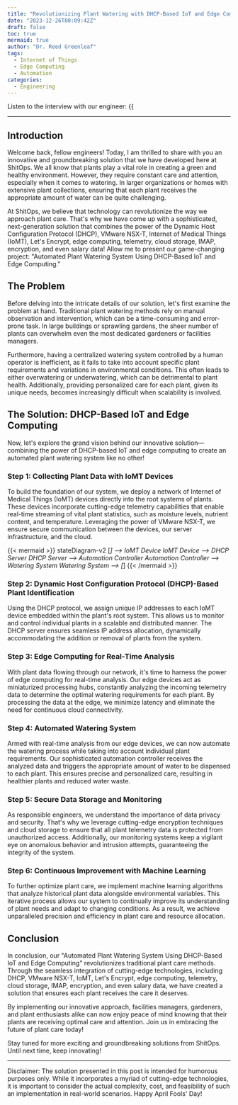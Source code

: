 ```yaml
---
title: "Revolutionizing Plant Watering with DHCP-Based IoT and Edge Computing"
date: "2023-12-26T00:09:42Z"
draft: false
toc: true
mermaid: true
author: "Dr. Reed Greenleaf"
tags:
  - Internet of Things
  - Edge Computing
  - Automation
categories:
  - Engineering
---
```


Listen to the interview with our engineer: {{<audio src="https://s3.chaops.de/shitops/podcasts/revolutionizing-plant-watering-with-dhcp-based-iot-and-edge-computing.mp3" class="audio">}}

---

## Introduction

Welcome back, fellow engineers! Today, I am thrilled to share with you an innovative and groundbreaking solution that we have developed here at ShitOps. We all know that plants play a vital role in creating a green and healthy environment. However, they require constant care and attention, especially when it comes to watering. In larger organizations or homes with extensive plant collections, ensuring that each plant receives the appropriate amount of water can be quite challenging.

At ShitOps, we believe that technology can revolutionize the way we approach plant care. That's why we have come up with a sophisticated, next-generation solution that combines the power of the Dynamic Host Configuration Protocol (DHCP), VMware NSX-T, Internet of Medical Things (IoMT), Let's Encrypt, edge computing, telemetry, cloud storage, IMAP, encryption, and even salary data! Allow me to present our game-changing project: "Automated Plant Watering System Using DHCP-Based IoT and Edge Computing."

## The Problem

Before delving into the intricate details of our solution, let's first examine the problem at hand. Traditional plant watering methods rely on manual observation and intervention, which can be a time-consuming and error-prone task. In large buildings or sprawling gardens, the sheer number of plants can overwhelm even the most dedicated gardeners or facilities managers.

Furthermore, having a centralized watering system controlled by a human operator is inefficient, as it fails to take into account specific plant requirements and variations in environmental conditions. This often leads to either overwatering or underwatering, which can be detrimental to plant health. Additionally, providing personalized care for each plant, given its unique needs, becomes increasingly difficult when scalability is involved.

## The Solution: DHCP-Based IoT and Edge Computing

Now, let's explore the grand vision behind our innovative solution—combining the power of DHCP-based IoT and edge computing to create an automated plant watering system like no other!

### Step 1: Collecting Plant Data with IoMT Devices

To build the foundation of our system, we deploy a network of Internet of Medical Things (IoMT) devices directly into the root systems of plants. These devices incorporate cutting-edge telemetry capabilities that enable real-time streaming of vital plant statistics, such as moisture levels, nutrient content, and temperature. Leveraging the power of VMware NSX-T, we ensure secure communication between the devices, our server infrastructure, and the cloud.

{{< mermaid >}}
stateDiagram-v2
    [*] --> IoMT Device
    IoMT Device --> DHCP Server
    DHCP Server --> Automation Controller
    Automation Controller --> Watering System
    Watering System --> [*]
{{< /mermaid >}}

### Step 2: Dynamic Host Configuration Protocol (DHCP)-Based Plant Identification

Using the DHCP protocol, we assign unique IP addresses to each IoMT device embedded within the plant's root system. This allows us to monitor and control individual plants in a scalable and distributed manner. The DHCP server ensures seamless IP address allocation, dynamically accommodating the addition or removal of plants from the system.

### Step 3: Edge Computing for Real-Time Analysis

With plant data flowing through our network, it's time to harness the power of edge computing for real-time analysis. Our edge devices act as miniaturized processing hubs, constantly analyzing the incoming telemetry data to determine the optimal watering requirements for each plant. By processing the data at the edge, we minimize latency and eliminate the need for continuous cloud connectivity.

### Step 4: Automated Watering System

Armed with real-time analysis from our edge devices, we can now automate the watering process while taking into account individual plant requirements. Our sophisticated automation controller receives the analyzed data and triggers the appropriate amount of water to be dispensed to each plant. This ensures precise and personalized care, resulting in healthier plants and reduced water waste.

### Step 5: Secure Data Storage and Monitoring

As responsible engineers, we understand the importance of data privacy and security. That's why we leverage cutting-edge encryption techniques and cloud storage to ensure that all plant telemetry data is protected from unauthorized access. Additionally, our monitoring systems keep a vigilant eye on anomalous behavior and intrusion attempts, guaranteeing the integrity of the system.

### Step 6: Continuous Improvement with Machine Learning

To further optimize plant care, we implement machine learning algorithms that analyze historical plant data alongside environmental variables. This iterative process allows our system to continually improve its understanding of plant needs and adapt to changing conditions. As a result, we achieve unparalleled precision and efficiency in plant care and resource allocation.

## Conclusion

In conclusion, our "Automated Plant Watering System Using DHCP-Based IoT and Edge Computing" revolutionizes traditional plant care methods. Through the seamless integration of cutting-edge technologies, including DHCP, VMware NSX-T, IoMT, Let's Encrypt, edge computing, telemetry, cloud storage, IMAP, encryption, and even salary data, we have created a solution that ensures each plant receives the care it deserves.

By implementing our innovative approach, facilities managers, gardeners, and plant enthusiasts alike can now enjoy peace of mind knowing that their plants are receiving optimal care and attention. Join us in embracing the future of plant care today!

Stay tuned for more exciting and groundbreaking solutions from ShitOps. Until next time, keep innovating!

---

Disclaimer: The solution presented in this post is intended for humorous purposes only. While it incorporates a myriad of cutting-edge technologies, it is important to consider the actual complexity, cost, and feasibility of such an implementation in real-world scenarios. Happy April Fools' Day!
